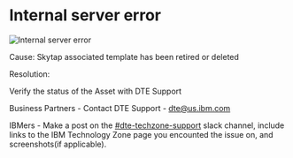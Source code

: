 # Internal server error

![Internal server error](https://github.ibm.com/dte-support/public/blob/master/AssetRepo/AssetRepo-Runbooks/Images/Internal%20Server%20Error.png)

Cause: Skytap associated template has been retired or deleted  

Resolution:

Verify the status of the Asset with DTE Support

Business Partners - Contact DTE Support - dte@us.ibm.com

IBMers - Make a post on the [#dte-techzone-support](https://ibm-dte.slack.com/archives/C0124J683GW) slack channel, include links to the IBM Technology Zone page you encounted the issue on, and screenshots(if applicable).
